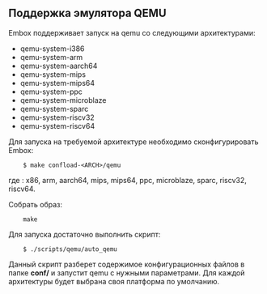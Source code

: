 ## Поддержка эмулятора QEMU

Embox поддерживает запуск на qemu со следующими архитектурами:

* qemu-system-i386
* qemu-system-arm
* qemu-system-aarch64
* qemu-system-mips
* qemu-system-mips64
* qemu-system-ppc
* qemu-system-microblaze
* qemu-system-sparc
* qemu-system-riscv32
* qemu-system-riscv64

Для запуска на требуемой архитектуре необходимо сконфигурировать Embox:
```
    $ make confload-<ARCH>/qemu
```
где <ARCH>: x86, arm, aarch64, mips, mips64, ppc, microblaze, sparc, riscv32, riscv64.

Собрать образ:
```
    make
```

Для запуска достаточно выполнить скрипт:
```
    $ ./scripts/qemu/auto_qemu
```
Данный скрипт разберет содержимое конфигурационных файлов в папке **conf/** и запустит qemu c нужными параметрами. Для каждой архитектуры будет выбрана своя платформа по умолчанию.
